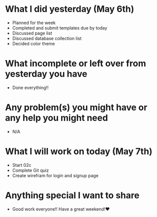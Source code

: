 # What I did yesterday (May 6th)

-   Planned for the week
-   Completed and submit templates due by today
-   Discussed page list
-   Discussed database collection list
-   Decided color theme

# What incomplete or left over from yesterday you have

-   Done everything!!

# Any problem(s) you might have or any help you might need

-   N/A

# What I will work on today (May 7th)

-   Start 02c
-   Complete Git quiz
-   Create wirefram for login and signup page

# Anything special I want to share

-   Good work everyone!! Have a great weekend!❤
